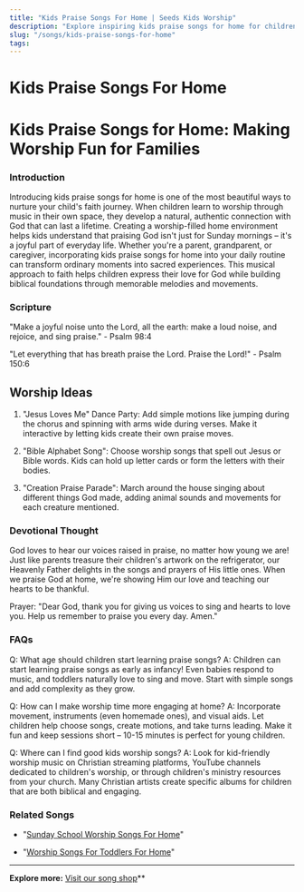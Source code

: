 ```yaml
---
title: "Kids Praise Songs For Home | Seeds Kids Worship"
description: "Explore inspiring kids praise songs for home for children's worship and faith development. Biblical music resources for families and ministry."
slug: "/songs/kids-praise-songs-for-home"
tags:
---
```


# Kids Praise Songs For Home

# Kids Praise Songs for Home: Making Worship Fun for Families

### Introduction
Introducing kids praise songs for home is one of the most beautiful ways to nurture your child's faith journey. When children learn to worship through music in their own space, they develop a natural, authentic connection with God that can last a lifetime. Creating a worship-filled home environment helps kids understand that praising God isn't just for Sunday mornings – it's a joyful part of everyday life. Whether you're a parent, grandparent, or caregiver, incorporating kids praise songs for home into your daily routine can transform ordinary moments into sacred experiences. This musical approach to faith helps children express their love for God while building biblical foundations through memorable melodies and movements.

### Scripture
"Make a joyful noise unto the Lord, all the earth: make a loud noise, and rejoice, and sing praise." - Psalm 98:4

"Let everything that has breath praise the Lord. Praise the Lord!" - Psalm 150:6

## Worship Ideas
1. "Jesus Loves Me" Dance Party: Add simple motions like jumping during the chorus and spinning with arms wide during verses. Make it interactive by letting kids create their own praise moves.

2. "Bible Alphabet Song": Choose worship songs that spell out Jesus or Bible words. Kids can hold up letter cards or form the letters with their bodies.

3. "Creation Praise Parade": March around the house singing about different things God made, adding animal sounds and movements for each creature mentioned.

### Devotional Thought
God loves to hear our voices raised in praise, no matter how young we are! Just like parents treasure their children's artwork on the refrigerator, our Heavenly Father delights in the songs and prayers of His little ones. When we praise God at home, we're showing Him our love and teaching our hearts to be thankful.

Prayer: "Dear God, thank you for giving us voices to sing and hearts to love you. Help us remember to praise you every day. Amen."

### FAQs
Q: What age should children start learning praise songs?
A: Children can start learning praise songs as early as infancy! Even babies respond to music, and toddlers naturally love to sing and move. Start with simple songs and add complexity as they grow.

Q: How can I make worship time more engaging at home?
A: Incorporate movement, instruments (even homemade ones), and visual aids. Let children help choose songs, create motions, and take turns leading. Make it fun and keep sessions short – 10-15 minutes is perfect for young children.

Q: Where can I find good kids worship songs?
A: Look for kid-friendly worship music on Christian streaming platforms, YouTube channels dedicated to children's worship, or through children's ministry resources from your church. Many Christian artists create specific albums for children that are both biblical and engaging.

### Related Songs

- "[Sunday School Worship Songs For Home](/songs/sunday-school-worship-songs-for-home/)"

- "[Worship Songs For Toddlers For Home](/songs/worship-songs-for-toddlers-for-home/)"

---

**Explore more:** [Visit our song shop](https://seedskidsworship.com/shop)**

<!-- Schema Markup -->
<script type="application/ld+json">
{
  "@context": "https://schema.org",
  "@type": "MusicRecording",
  "name": "Kids Praise Songs For Home",
  "byArtist": {
    "@type": "MusicGroup",
    "name": "Seeds Kids Worship"
  },
  "isFamilyFriendly": true,
  "url": "https://seedskidsworship.com/songs/kids-praise-songs-for-home/"
}
</script>